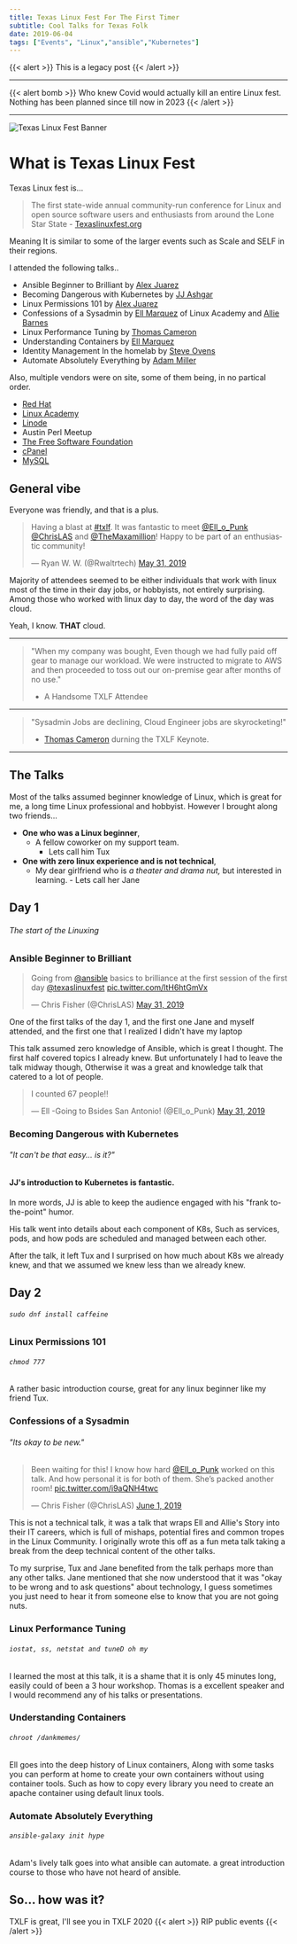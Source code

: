 ```yaml
---
title: Texas Linux Fest For The First Timer 
subtitle: Cool Talks for Texas Folk 
date: 2019-06-04
tags: ["Events", "Linux","ansible","Kubernetes"]
---
```



{{< alert >}}
This is a legacy post
{{< /alert >}}

---


{{< alert bomb >}}
Who knew Covid would actually kill an entire Linux fest. Nothing has been planned since till now in 2023
{{< /alert >}}


---

![Texas Linux Fest Banner](https://proxy.duckduckgo.com/iu/?u=https%3A%2F%2Fgould.cx%2Fted%2Fblog.pix%2Ftxlf19-logo-425.png&f=1 "TexasLinuxFestBanner")

# What is Texas Linux Fest

Texas Linux fest is...

> The first state-wide annual community-run conference for Linux and open source software users and enthusiasts from around the Lone Star State - [Texaslinuxfest.org](https://2019.texaslinuxfest.org/about.html#what-is-txlf)

Meaning It is similar to some of the larger events such as Scale and SELF in their regions.

I attended the following talks.. 

- Ansible Beginner to Brilliant by [Alex Juarez](https://twitter.com/mralexjuarez)
- Becoming Dangerous with Kubernetes by [JJ Ashgar](https://twitter.com/jjasghar)
- Linux Permissions 101 by [Alex Juarez](https://twitter.com/mralexjuarez)
- Confessions of a Sysadmin by [Ell Marquez](https://sites.google.com/ellopunk.com/evangelist/home) of Linux Academy and [Allie Barnes](https://twitter.com/ac1dgoddess)
- Linux Performance Tuning by [Thomas Cameron](https://twitter.com/thomasdcameron)
- Understanding Containers by [Ell Marquez](https://sites.google.com/ellopunk.com/evangelist/home)
- Identity Management In the homelab by [Steve Ovens](https://twitter.com/linuxovens)
- Automate Absolutely Everything by [Adam Miller](https://maxamillion.sh/)

Also, multiple vendors were on site, some of them being, in no partical order.

- [Red Hat](https://redhat.com)
- [Linux Academy](https://linuxacademy.com/)
- [Linode](https://www.linode.com/)
- Austin Perl Meetup
- [The Free Software Foundation](https://www.fsf.org/)
- [cPanel](https://cpanel.net/)
- [MySQL](https://www.mysql.com/)

## General vibe

Everyone was friendly, and that is a plus.


<blockquote class="twitter-tweet" data-lang="en"><p lang="en" dir="ltr">Having a blast at <a href="https://twitter.com/hashtag/txlf?src=hash&amp;ref_src=twsrc%5Etfw">#txlf</a>. It was fantastic to meet <a href="https://twitter.com/Ell_o_Punk?ref_src=twsrc%5Etfw">@Ell_o_Punk</a> <a href="https://twitter.com/ChrisLAS?ref_src=twsrc%5Etfw">@ChrisLAS</a> and <a href="https://twitter.com/TheMaxamillion?ref_src=twsrc%5Etfw">@TheMaxamillion</a>! Happy to be part of an enthusiastic community!</p>&mdash; Ryan W. W. (@Rwaltrtech) <a href="https://twitter.com/Rwaltrtech/status/1134521752543989761?ref_src=twsrc%5Etfw">May 31, 2019</a></blockquote>
<script async src="https://platform.twitter.com/widgets.js" charset="utf-8"></script>



Majority of attendees seemed to be either individuals that work with linux most of the time in their day jobs, or hobbyists, not entirely surprising. Among those who worked with linux day to day, the word of the day was cloud.

Yeah, I know. **THAT** cloud.

---

> "When my company was bought, Even though we had fully paid off gear to manage our workload. We were instructed to migrate to AWS and then proceeded to toss out our on-premise gear after months of no use."
>
> - A Handsome TXLF Attendee

---
> "Sysadmin Jobs are declining, Cloud Engineer jobs are skyrocketing!"
>
> - [Thomas Cameron](https://twitter.com/thomasdcameron) durning the TXLF Keynote. 

---


## The Talks

Most of the talks assumed beginner knowledge of Linux, which is great for me, a long time Linux professional and hobbyist. However I brought along two friends...

- **One who was a Linux beginner**,
  - A fellow coworker on my support team.
      - Lets call him Tux
- **One with zero linux experience and is not technical**, 
  - My dear girlfriend who is *a theater and drama nut,* but interested in learning.
        - Lets call her Jane

## Day 1
###### The start of the Linuxing
### Ansible Beginner to Brilliant

<blockquote class="twitter-tweet" data-lang="en"><p lang="en" dir="ltr">Going from <a href="https://twitter.com/ansible?ref_src=twsrc%5Etfw">@ansible</a> basics to brilliance at the first session of the first day <a href="https://twitter.com/texaslinuxfest?ref_src=twsrc%5Etfw">@texaslinuxfest</a> <a href="https://t.co/ltH6htGmVx">pic.twitter.com/ltH6htGmVx</a></p>&mdash; Chris Fisher (@ChrisLAS) <a href="https://twitter.com/ChrisLAS/status/1134463618899165185?ref_src=twsrc%5Etfw">May 31, 2019</a></blockquote>
<script async src="https://platform.twitter.com/widgets.js" charset="utf-8"></script>



One of the first talks of the day 1, and the first one Jane and myself attended, and the first one that I realized I didn't have my laptop

This talk assumed zero knowledge of Ansible, which is great I thought. The first half covered topics I already knew. But unfortunately I had to leave the talk midway though, Otherwise it was a great and knowledge talk that catered to a lot of people.

<blockquote class="twitter-tweet" data-lang="en"><p lang="en" dir="ltr">I counted 67 people!!</p>&mdash; Ell -Going to Bsides San Antonio! (@Ell_o_Punk) <a href="https://twitter.com/Ell_o_Punk/status/1134479018835742721?ref_src=twsrc%5Etfw">May 31, 2019</a></blockquote>
<script async src="https://platform.twitter.com/widgets.js" charset="utf-8"></script>




### Becoming Dangerous with Kubernetes
###### "It can't be that easy... is it?"

#### JJ's introduction to Kubernetes is fantastic.

In more words, JJ is able to keep the audience engaged with his "frank to-the-point" humor. 

His talk went into details about each component of K8s, Such as services, pods, and how pods are scheduled and managed between each other. 

After the talk, it left Tux and I surprised on how much about K8s we already knew, and that we assumed we knew less than we already knew. 



## Day 2
###### ```sudo dnf install caffeine```

### Linux Permissions 101
###### ```` chmod 777 ````
A rather basic introduction course, great for any linux beginner like my friend Tux. 

### Confessions of a Sysadmin 
###### "Its okay to be new."

<blockquote class="twitter-tweet" data-lang="en"><p lang="en" dir="ltr">Been waiting for this! I know how hard <a href="https://twitter.com/Ell_o_Punk?ref_src=twsrc%5Etfw">@Ell_o_Punk</a>  worked on this talk. And how personal it is for both of them.  She’s packed another room! <a href="https://t.co/i9aQNH4twc">pic.twitter.com/i9aQNH4twc</a></p>&mdash; Chris Fisher (@ChrisLAS) <a href="https://twitter.com/ChrisLAS/status/1134854109843120129?ref_src=twsrc%5Etfw">June 1, 2019</a></blockquote>
<script async src="https://platform.twitter.com/widgets.js" charset="utf-8"></script>

This is not a technical talk, it was a talk that wraps Ell and Allie's Story into their IT careers, which is full of mishaps, potential fires and common tropes in the Linux Community. I originally wrote this off as a fun meta talk taking a break from the deep technical content of the other talks. 

To my surprise, Tux and Jane benefited from the talk perhaps more than any other talks. Jane mentioned that she now understood that it was "okay to be wrong and to ask questions" about technology, I guess sometimes you just need to hear it from someone else to know that you are not going nuts.



### Linux Performance Tuning
###### ``` iostat, ss, netstat and tuneD oh my ```

I learned the most at this talk, it is a shame that it is only 45 minutes long, easily could of been a 3 hour workshop. Thomas is a excellent speaker and I would recommend any of his talks or presentations. 


### Understanding Containers
###### ``` chroot /dankmemes/ ```
Ell goes into the deep history of Linux containers, Along with some tasks you can perform at home to create your own containers without using container tools. Such as how to copy every library you need to create an apache container using default linux tools.


### Automate Absolutely Everything
###### ``` ansible-galaxy init hype ```
Adam's lively talk goes into what ansible can automate. a great introduction course to those who have not heard of ansible. 


## So... how was it?

TXLF is great, I'll see you in TXLF 2020
{{< alert >}}
RIP public events
{{< /alert >}}
